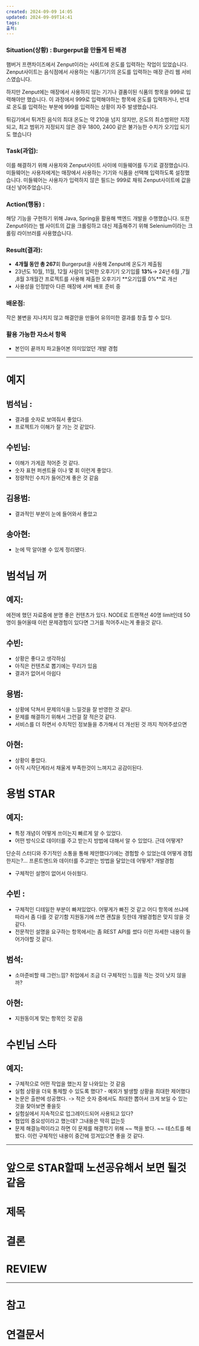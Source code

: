 ```yaml
---
created: 2024-09-09 14:05
updated: 2024-09-09T14:41
tags: 
출처: 
---
```

### Situation(상황) : Burgerput을 만들게 된 배경

햄버거 프랜차이즈에서 Zenput이라는 사이트에 온도를 입력하는 작업이 있었습니다. Zenput사이트는 음식점에서 사용하는 식품/기기의 온도를 입력하는 매장 관리 웹 서비스였습니다.

하지만 Zenput에는 매장에서 사용하지 않는 기기나 결품이된 식품의 항목을 999로 입력해야만 했습니다. 이 과정에서 999로 입력해야하는 항목에 온도를 입력하거나, 반대로 온도를 입력하는 부분에 999를 입력하는 상황이 자주 발생했습니다.

튀김기에서 튀겨진 음식의 최대 온도는 약 210을 넘지 않지만, 온도의 최소범위만 지정되고, 최고 범위가 지정되지 않은 경우 1800, 2400 같은 불가능한 수치가 오기입 되기도 했습니다

### Task(과업):

이를 해결하기 위해 사용자와 Zenput사이트 사이에 미들웨어를 두기로 결정했습니다. 미들웨어는 사용자에게는 매장에서 사용하는 기기와 식품을 선택해 입력하도록 설정했습니다. 미들웨어는 사용자가 입력하지 않은 필드는 999로 채워 Zenput사이트에 값을 대신 넣어주었습니다.

### Action(행동) :

해당 기능을 구현하기 위해 Java, Spring을 활용해 백엔드 개발을 수행했습니다. 또한 Zenput이라는 웹 사이트의 값을 크롤링하고 대신 제출해주기 위해 Selenium이라는 크롤링 라이브러를 사용했습니다.

### Result(결과):

- **4개월 동안 총 267**회 Burgerput을 사용해 Zenput에 온도가 제출됨
- 23년도 10월, 11월, 12월 사람이 입력한 오후기기 오기입률 **13%**→ 24년 6월 ,7월 ,8월 3개월간 프로젝트를 사용해 제출한 오후기기 **오기입률 0%**로 개선
- 사용성을 인정받아 다른 매장에 서버 배포 준비 중

### 배운점:

작은 불변을 지나치지 않고 해결안을 만들어 유의미한 결과를 창출 할 수 있다.

### 활용 가능한 자소서 항목

- 본인이 끝까지 파고들어본 의미있었던 개발 경험

---
# 예지
## 범석님 :
- 결과를 숫자로 보여줘서 좋았다.
- 프로젝트가 이해가 잘 가는 것 같았다.
## 수빈님:
- 이해가 가게끔 적어준 것 같다.
- 숫자 표현 퍼센트율 이나 몇 회 이런게 좋았다.
- 정량적인 수치가 들어간게 좋은 것 같음
## 김용범:
- 결과적인 부분이 눈에 들어와서 좋았고
##  송아현:
- 눈에 딱 알아볼 수 있게 정리됐다.


# 범석님 꺼
## 예지:
에전에 했던 자료중에 분명 좋은 컨텐츠가 있다.
NODE로 트랜잭션 40명 limit인데 50명이 들어올때 이런 문제경험이 있다면 그거를 적어주시는게 좋을것 같다.

## 수빈: 
- 상황은 좋다고 생각하심
- 아직은 컨텐츠로 뽑기에는 무리가 있음
- 결과가 없어서 아쉽다
##  용범: 
- 상황에 닥쳐서 문제의식을 느낄것을 잘 반영한 것 같다.
- 문제를 해결하기 위해서 그런걸 잘 적은것 같다.
- 서비스를 더 하면서 수치적인 정보들을 추가해서 더 개선된 것 까지 적어주셨으면
## 아현:
- 상황이 좋았다.
- 아직 시작단계라서 채울게 부족한것이 느껴지고 공감이된다.

# 용범 STAR
##  예지:
- 특정 개념이 어떻게 쓰이는지 빠르게 알 수 있었다.
- 어떤 방식으로 데이터를 주고 받는지 방법에 대해서 알 수 있었다. 
근데 어떻게?

단순히 스터디와 주기적인 소통을 통해 제안했다기에는 
경험할 수 있었는데 어떻게 경험한지는?...
프론트엔드와 데이터를 주고받는 방법을 달았는데 어떻게? 
개발경험

- 구체적인 설명이 없어서 아쉬웠다.

## 수빈 :
- 구체적인 디테일한 부분이 빠져있었다. 어떻게가 빠진 것 같고 어디 항목에 쓰냐에 따라서 좀 다를 것 같기함 지원동기에 쓰면 괜찮을 듯한데 개발경험은 맞지 않을 것 같다.
- 전문적인 설명을 요구하는 항목에서는 좀 REST API를 썼다 이런 자세한 내용이 들어가야할 것 같다.
## 범석:
- 소마준비할 때 그런느낌? 취업에서 조금 더 구체적인 느낌을 적는 것이 낫지 않을까?
## 아현:
- 지원동이게 맞는 항목인 것 같음

# 수빈님 스타

## 예지:
- 구체적으로 어떤 작업을 했는지 잘 나와있는 것 같음
- 실험 상황을 더욱 통제할 수 있도록 했다? - 예외가 발생할 상황을 최대한 제어했다
- 논문은 출판에 성공했다. -> 적은 숫자 중에서도 최대한 뽑아서 크게 보일 수 있는 것을 찾아보면 좋을듯  
- 실험실에서 지속적으로 업그레이드되어 사용되고 있다?
- 협업의 중요성이라고 했는데? 그내용은 딱히 없는듯
- 문제 해결능력이라고 하면 이 문제를 해결학기 위해 ~~ 책을 봤다. ~~ 테스트를 해봤다. 이런 구체적인 내용이 중간에 낑겨있으면 좋을 것 같다. 




---
# 앞으로 STAR할때 노션공유해서 보면 될것 같음





# 제목



# 결론

# REVIEW


---
# 참고

# 연결문서